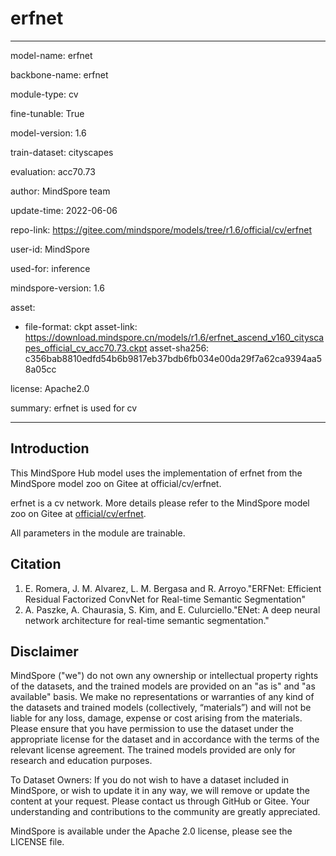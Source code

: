 # erfnet

---

model-name: erfnet

backbone-name: erfnet

module-type: cv

fine-tunable: True

model-version: 1.6

train-dataset: cityscapes

evaluation: acc70.73

author: MindSpore team

update-time: 2022-06-06

repo-link: <https://gitee.com/mindspore/models/tree/r1.6/official/cv/erfnet>

user-id: MindSpore

used-for: inference

mindspore-version: 1.6

asset:

-
    file-format: ckpt
    asset-link: <https://download.mindspore.cn/models/r1.6/erfnet_ascend_v160_cityscapes_official_cv_acc70.73.ckpt>
    asset-sha256: c356bab8810edfd54b6b9817eb37bdb6fb034e00da29f7a62ca9394aa58a05cc

license: Apache2.0

summary: erfnet is used for cv

---

## Introduction

This MindSpore Hub model uses the implementation of erfnet from the MindSpore model zoo on Gitee at official/cv/erfnet.

erfnet is a cv network. More details please refer to the MindSpore model zoo on Gitee at [official/cv/erfnet](https://gitee.com/mindspore/models/blob/r1.6/official/cv/erfnet/README_CN.md).

All parameters in the module are trainable.

## Citation

1. E. Romera, J. M. Alvarez, L. M. Bergasa and R. Arroyo."ERFNet: Efficient Residual Factorized ConvNet for Real-time Semantic Segmentation"
2. A. Paszke, A. Chaurasia, S. Kim, and E. Culurciello."ENet: A deep neural network architecture for real-time semantic segmentation."

## Disclaimer

MindSpore ("we") do not own any ownership or intellectual property rights of the datasets, and the trained models are provided on an "as is" and "as available" basis. We make no representations or warranties of any kind of the datasets and trained models (collectively, “materials”) and will not be liable for any loss, damage, expense or cost arising from the materials. Please ensure that you have permission to use the dataset under the appropriate license for the dataset and in accordance with the terms of the relevant license agreement. The trained models provided are only for research and education purposes.

To Dataset Owners: If you do not wish to have a dataset included in MindSpore, or wish to update it in any way, we will remove or update the content at your request. Please contact us through GitHub or Gitee. Your understanding and contributions to the community are greatly appreciated.

MindSpore is available under the Apache 2.0 license, please see the LICENSE file.
